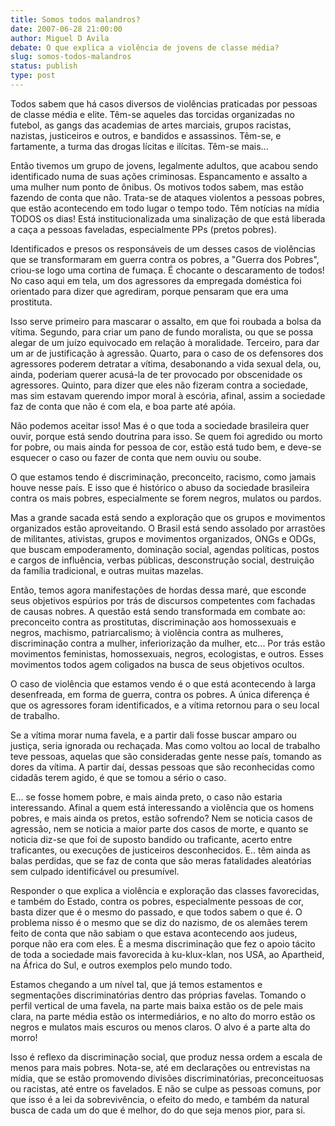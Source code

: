 ```yaml
---
title: Somos todos malandros?
date: 2007-06-28 21:00:00
author: Miguel D Avila
debate: O que explica a violência de jovens de classe média?
slug: somos-todos-malandros
status: publish 
type: post
---
```


Todos sabem que há casos diversos de violências praticadas por pessoas de classe média e elite. Têm-se aqueles das torcidas organizadas no futebol, as gangs das academias de artes marciais, grupos racistas, nazistas, justiceiros e outros, e bandidos e assassinos. Têm-se, e fartamente, a turma das drogas lícitas e ilícitas. Têm-se mais...  

  

Então tivemos um grupo de jovens, legalmente adultos, que acabou sendo identificado numa de suas ações criminosas. Espancamento e assalto a uma mulher num ponto de ônibus. Os motivos todos sabem, mas estão fazendo de conta que não. Trata-se de ataques violentos a pessoas pobres, que estão acontecendo em todo lugar o tempo todo. Têm notícias na mídia TODOS os dias! Está institucionalizada uma sinalização de que está liberada a caça a pessoas faveladas, especialmente PPs (pretos pobres).  

  

Identificados e presos os responsáveis de um desses casos de violências que se transformaram em guerra contra os pobres, a "Guerra dos Pobres", criou-se logo uma cortina de fumaça. É chocante o descaramento de todos! No caso aqui em tela, um dos agressores da empregada doméstica foi orientado para dizer que agrediram, porque pensaram que era uma prostituta.  

  

Isso serve primeiro para mascarar o assalto, em que foi roubada a bolsa da vítima. Segundo, para criar um pano de fundo moralista, ou que se possa alegar de um juízo equivocado em relação à moralidade. Terceiro, para dar um ar de justificação à agressão. Quarto, para o caso de os defensores dos agressores poderem detratar a vítima, desabonando a vida sexual dela, ou, ainda, poderiam querer acusá-la de ter provocado por obscenidade os agressores. Quinto, para dizer que eles não fizeram contra a sociedade, mas sim estavam querendo impor moral à escória, afinal, assim a sociedade faz de conta que não é com ela, e boa parte até apóia.  

  

Não podemos aceitar isso! Mas é o que toda a sociedade brasileira quer ouvir, porque está sendo doutrina para isso. Se quem foi agredido ou morto for pobre, ou mais ainda for pessoa de cor, estão está tudo bem, e deve-se esquecer o caso ou fazer de conta que nem ouviu ou soube.   

  

O que estamos tendo é discriminação, preconceito, racismo, como jamais houve nesse país. E isso que é histórico o abuso da sociedade brasileira contra os mais pobres, especialmente se forem negros, mulatos ou pardos.  

  

Mas a grande sacada está sendo a exploração que os grupos e movimentos organizados estão aproveitando. O Brasil está sendo assolado por arrastões de militantes, ativistas, grupos e movimentos organizados, ONGs e ODGs, que buscam empoderamento, dominação social, agendas políticas, postos e cargos de influência, verbas públicas, desconstrução social, destruição da família tradicional, e outras muitas mazelas.   

  

Então, temos agora manifestações de hordas dessa maré, que esconde seus objetivos espúrios por trás de discursos competentes com fachadas de causas nobres. A questão está sendo transformada em combate ao: preconceito contra as prostitutas, discriminação aos homossexuais e negros, machismo, patriarcalismo; à violência contra as mulheres, discriminação contra a mulher, inferiorização da mulher, etc... Por trás estão movimentos feministas, homossexuais, negros, ecologistas, e outros. Esses movimentos todos agem coligados na busca de seus objetivos ocultos.   

  

O caso de violência que estamos vendo é o que está acontecendo à larga desenfreada, em forma de guerra, contra os pobres. A única diferença é que os agressores foram identificados, e a vítima retornou para o seu local de trabalho.   

  

Se a vítima morar numa favela, e a partir dali fosse buscar amparo ou justiça, seria ignorada ou rechaçada. Mas como voltou ao local de trabalho teve pessoas, aquelas que são consideradas gente nesse país, tomando as dores da vítima. A partir daí, dessas pessoas que são reconhecidas como cidadãs terem agido, é que se tomou a sério o caso.  

  

E... se fosse homem pobre, e mais ainda preto, o caso não estaria interessando. Afinal a quem está interessando a violência que os homens pobres, e mais ainda os pretos, estão sofrendo? Nem se noticia casos de agressão, nem se noticia a maior parte dos casos de morte, e quanto se noticia diz-se que foi de suposto bandido ou traficante, acerto entre traficantes, ou execuções de justiceiros desconhecidos. E.. têm ainda as balas perdidas, que se faz de conta que são meras fatalidades aleatórias sem culpado identificável ou presumível.  

  

Responder o que explica a violência e exploração das classes favorecidas, e também do Estado, contra os pobres, especialmente pessoas de cor, basta dizer que é o mesmo do passado, e que todos sabem o que é. O problema nisso é o mesmo que se diz do nazismo, de os alemães terem feito de conta que não sabiam o que estava acontecendo aos judeus, porque não era com eles. È a mesma discriminação que fez o apoio tácito de toda a sociedade mais favorecida à ku-klux-klan, nos USA, ao Apartheid, na África do Sul, e outros exemplos pelo mundo todo.  

  

Estamos chegando a um nível tal, que já temos estamentos e segmentações discriminatórias dentro das próprias favelas. Tomando o perfil vertical de uma favela, na parte mais baixa estão os de pele mais clara, na parte média estão os intermediários, e no alto do morro estão os negros e mulatos mais escuros ou menos claros. O alvo é a parte alta do morro!  

  

Isso é reflexo da discriminação social, que produz nessa ordem a escala de menos para mais pobres. Nota-se, até em declarações ou entrevistas na mídia, que se estão promovendo divisões discriminatórias, preconceituosas ou racistas, até entre os favelados. E não se culpe as pessoas comuns, por que isso é a lei da sobrevivência, o efeito do medo, e também da natural busca de cada um do que é melhor, do do que seja menos pior, para si.
